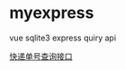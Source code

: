 # myexpress
vue sqlite3 express quiry api

<a href="http://www.kuaidi.com/" target="_blank">快递单号查询接口</a>

[快递单号查询接口]: http://www.kuaidi.com/
